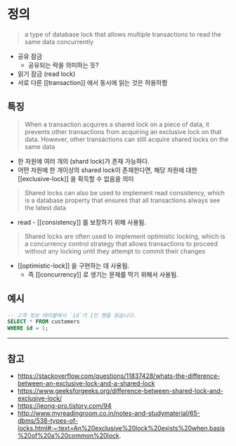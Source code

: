 # 정의
> a type of database lock that allows multiple transactions to read the same data concurrently

- 공유 잠금
    - 공유되는 락을 의미하는 듯?
- 읽기 잠금 (read lock) 
- 서로 다른 [[transaction]] 에서 동시에 읽는 것은 허용하함

## 특징
> When a transaction acquires a shared lock on a piece of data, it prevents other transactions from acquiring an exclusive lock on that data. However, other transactions can still acquire shared locks on the same data

- 한 자원에 여러 개의 (shard lock)가 존재 가능하다.
- 어떤 자원에 한 개이상의 shared lock이 존재한다면, 해당 자원에 대한 [[exclusive-lock]] 을 획득할 수 없음을 의미

> Shared locks can also be used to implement read consistency, which is a database property that ensures that all transactions always see the latest data

- read - [[consistency]] 를 보장하기 위해 사용됨.

> Shared locks are often used to implement optimistic locking, which is a concurrency control strategy that allows transactions to proceed without any locking until they attempt to commit their changes

- [[optimistic-lock]] 을 구현하는 데 사용됨.
	- 즉 [[concurrency]] 로 생기는 문제를 막기 위해서 사용됨.

## 예시
```sql
-- 고객 정보 테이블에서 `id`가 1인 행을 읽습니다.
SELECT * FROM customers
WHERE id = 1;
```


---
## 참고
- https://stackoverflow.com/questions/11837428/whats-the-difference-between-an-exclusive-lock-and-a-shared-lock
- https://www.geeksforgeeks.org/difference-between-shared-lock-and-exclusive-lock/
- https://jeong-pro.tistory.com/94
- http://www.myreadingroom.co.in/notes-and-studymaterial/65-dbms/538-types-of-locks.html#:~:text=An%20exclusive%20lock%20exists%20when,basis%20of%20a%20common%20lock.